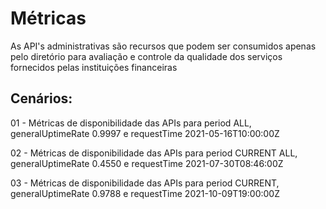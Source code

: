 # Métricas

As API's administrativas são recursos que podem ser consumidos apenas pelo diretório para avaliação e controle da qualidade dos serviços fornecidos pelas instituições financeiras

## Cenários:

01 - Métricas de disponibilidade das APIs para period ALL, generalUptimeRate 0.9997 e requestTime 2021-05-16T10:00:00Z

02 - Métricas de disponibilidade das APIs para period CURRENT ALL, generalUptimeRate 0.4550 e requestTime 2021-07-30T08:46:00Z

03 - Métricas de disponibilidade das APIs para period CURRENT, generalUptimeRate 0.9788 e requestTime 2021-10-09T19:00:00Z